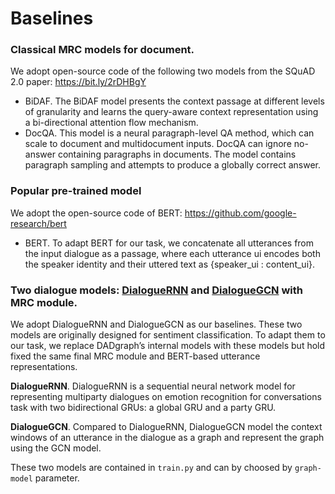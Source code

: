 # Baselines

### Classical MRC models for document. 
We adopt open-source code of the following two models from the SQuAD 2.0 paper: https://bit.ly/2rDHBgY
* BiDAF. The BiDAF model presents the context passage at different levels of granularity and learns the query-aware context representation using a bi-directional attention flow mechanism.
* DocQA. This model is a neural paragraph-level QA method, which can scale to document and multidocument inputs. DocQA can ignore no-answer containing paragraphs in documents. The model contains paragraph sampling and attempts to produce a globally correct answer.

### Popular pre-trained model
We adopt the open-source code of BERT: https://github.com/google-research/bert
* BERT. To adapt BERT for our task, we concatenate all utterances from the input dialogue as a passage, where each utterance ui encodes both the speaker identity and their uttered
text as {speaker_ui : content_ui}.

### Two dialogue models: [DialogueRNN](https://ojs.aaai.org/index.php/AAAI/article/view/4657) and [DialogueGCN](https://www.aclweb.org/anthology/D19-1015/) with MRC module.

We adopt DialogueRNN and DialogueGCN as our baselines. These two models are originally designed for sentiment classification. To adapt them to our task, we replace DADgraph’s internal models with these models but hold fixed the same final MRC module and BERT-based utterance representations.

**DialogueRNN**. DialogueRNN is a sequential neural network model for representing multiparty dialogues on emotion recognition for conversations task with two bidirectional
GRUs: a global GRU and a party GRU.

**DialogueGCN**. Compared to DialogueRNN, DialogueGCN model the context windows of an utterance in the dialogue as a graph and represent the graph using the GCN model.

These two models are contained in `train.py` and can by choosed by `graph-model` parameter.
